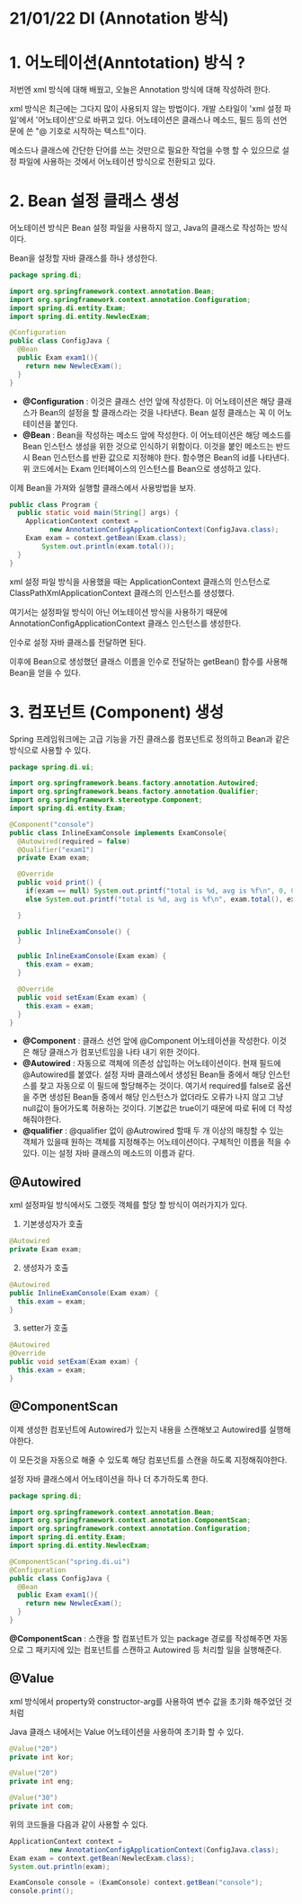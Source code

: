 # 21/01/22 DI (Annotation 방식)

# 1. 어노테이션(Anntotation) 방식 ?

저번엔 xml 방식에 대해 배웠고, 오늘은 Annotation 방식에 대해 작성하려 한다.

xml 방식은 최근에는 그다지 많이 사용되지 않는 방법이다. 개발 스타일이 'xml 설정 파일'에서 '어노테이션'으로 바뀌고 있다. 어노테이션은 클래스나 메소드, 필드 등의 선언문에 쓴 "@ 기호로 시작하는 텍스트"이다. 

메소드나 클래스에 간단한 단어를 쓰는 것만으로 필요한 작업을 수행 할 수 있으므로 설정 파일에 사용하는 것에서 어노테이션 방식으로 전환되고 있다.

# 2. Bean 설정 클래스 생성

어노테이션 방식은 Bean 설정 파일을 사용하지 않고, Java의 클래스로 작성하는 방식이다.

Bean을 설정할 자바 클래스를 하나 생성한다.

```java
package spring.di;

import org.springframework.context.annotation.Bean;
import org.springframework.context.annotation.Configuration;
import spring.di.entity.Exam;
import spring.di.entity.NewlecExam;

@Configuration
public class ConfigJava {
  @Bean
  public Exam exam1(){
    return new NewlecExam();
  }
}
```

- **@Configuration** : 이것은 클래스 선언 앞에 작성한다. 이 어노테이션은 해당 클래스가 Bean의 설정을 할 클래스라는 것을 나타낸다. Bean 설정 클래스는 꼭 이 어노테이션을 붙인다.
- **@Bean** :  Bean을 작성하는 메소드 앞에 작성한다. 이 어노테이션은 해당 메소드를 Bean 인스턴스 생성을 위한 것으로 인식하기 위함이다. 이것을 붙인 메소드는 반드시 Bean 인스턴스를 반환 값으로 지정해야 한다. 함수명은 Bean의 id를 나타낸다. 위 코드에서는 Exam 인터페이스의 인스턴스를 Bean으로 생성하고 있다.

이제 Bean을 가져와 실행할 클래스에서 사용방법을 보자.

```java
public class Program {
  public static void main(String[] args) {
    ApplicationContext context =
          new AnnotationConfigApplicationContext(ConfigJava.class);
    Exam exam = context.getBean(Exam.class);
		System.out.println(exam.total());
  }
}
```

xml 설정 파일 방식을 사용했을 때는 ApplicationContext 클래스의 인스턴스로 ClassPathXmlApplicationContext 클래스의 인스턴스를 생성했다. 

여기서는 설정파일 방식이 아닌 어노테이션 방식을 사용하기 때문에 AnnotationConfigApplicationContext 클래스 인스턴스를 생성한다. 

인수로 설정 자바 클래스를 전달하면 된다.

이후에 Bean으로 생성했던 클래스 이름을 인수로 전달하는 getBean() 함수를 사용해 Bean을 얻을 수 있다.

# 3. 컴포넌트 (Component) 생성

Spring 프레임워크에는 고급 기능을 가진 클래스를 컴포넌트로 정의하고 Bean과 같은 방식으로 사용할 수 있다.

```java
package spring.di.ui;

import org.springframework.beans.factory.annotation.Autowired;
import org.springframework.beans.factory.annotation.Qualifier;
import org.springframework.stereotype.Component;
import spring.di.entity.Exam;

@Component("console")
public class InlineExamConsole implements ExamConsole{
  @Autowired(required = false)
  @Qualifier("exam1")
  private Exam exam;

  @Override
  public void print() {
    if(exam == null) System.out.printf("total is %d, avg is %f\n", 0, 0.0);
    else System.out.printf("total is %d, avg is %f\n", exam.total(), exam.avg());

  }

  public InlineExamConsole() {
  }

  public InlineExamConsole(Exam exam) {
    this.exam = exam;
  }

  @Override
  public void setExam(Exam exam) {
    this.exam = exam;
  }
}
```

- **@Component** : 클래스 선언 앞에 @Component 어노테이션을 작성한다. 이것은 해당 클래스가 컴포넌트임을 나타 내기 위한 것이다.
- **@Autowired** : 자동으로 객체에 의존성 삽입하는 어노테이션이다. 현재 필드에 @Autowired를 붙였다. 설정 자바 클래스에서 생성된 Bean들 중에서 해당 인스턴스를 찾고 자동으로 이 필드에 할당해주는 것이다. 여기서 required를 false로 옵션을 주면 생성된 Bean들 중에서 해당 인스턴스가 없더라도 오류가 나지 않고 그냥 null값이 들어가도록 허용하는 것이다. 기본값은 true이기 때문에 따로 뒤에 더 작성해줘야한다.
- **@qualifier** : @qualifier 없이 @Autrowired 할때 두 개 이상의 매칭할 수 있는 객체가 있을때 원하는 객체를 지정해주는 어노테이션이다. 구체적인 이름을 적을 수 있다. 이는 설정 자바 클래스의 메소드의 이름과 같다.

## @Autowired

 xml 설정파일 방식에서도 그랬듯 객체를 할당 할 방식이 여러가지가 있다.

1. 기본생성자가 호출

```java
@Autowired
private Exam exam;
```

2. 생성자가 호출

```java
@Autowired
public InlineExamConsole(Exam exam) {
  this.exam = exam;
}
```

3. setter가 호출

```java
@Autowired
@Override
public void setExam(Exam exam) {
  this.exam = exam;
}
```

## @ComponentScan

이제 생성한 컴포넌트에 Autowired가 있는지 내용을 스캔해보고 Autowired를 실행해야한다. 

이 모든것을 자동으로 해줄 수 있도록 해당 컴포넌트를 스캔을 하도록 지정해줘야한다.

설정 자바 클래스에서 어노테이션을 하나 더 추가하도록 한다.

```java
package spring.di;

import org.springframework.context.annotation.Bean;
import org.springframework.context.annotation.ComponentScan;
import org.springframework.context.annotation.Configuration;
import spring.di.entity.Exam;
import spring.di.entity.NewlecExam;

@ComponentScan("spring.di.ui")
@Configuration
public class ConfigJava {
  @Bean
  public Exam exam1(){
    return new NewlecExam();
  }
}
```

 **@ComponentScan** : 스캔을 할 컴포넌트가 있는 package 경로를 작성해주면 자동으로 그 패키지에 있는 컴포넌트를 스캔하고 Autowired 등 처리할 일을 실행해준다.

## @Value

xml 방식에서 property와 constructor-arg를 사용하여 변수 값을 초기화 해주었던 것처럼 

Java 클래스 내에서는 Value 어노테이션을 사용하여 초기화 할 수 있다.

```java
@Value("20")
private int kor;

@Value("20")
private int eng;

@Value("30")
private int com;
```

위의 코드들을 다음과 같이 사용할 수 있다.

```java
ApplicationContext context =
          new AnnotationConfigApplicationContext(ConfigJava.class);
Exam exam = context.getBean(NewlecExam.class);
System.out.println(exam);

ExamConsole console = (ExamConsole) context.getBean("console");
console.print();
```